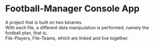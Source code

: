# Football-Manager Console App

A project that is built on two binaries.<br>
With each file, a different data manipulation is performed, namely the football plan, that is, <br>
File-Players, File-Teams, which are linked and live together.
